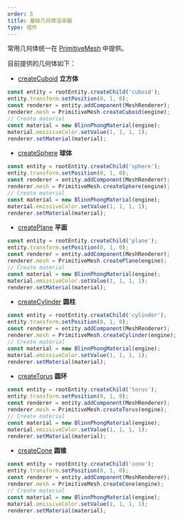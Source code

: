 ```yaml
---
order: 5
title: 基础几何体渲染器
type: 组件
---
```


常用几何体统一在 [PrimitiveMesh](${book.api}classes/core.primitivemesh.html) 中提供。

<playground src="primitive-mesh.ts"></playground>

目前提供的几何体如下：

- [createCuboid](${book.api}classes/core.primitivemesh.html) **立方体**

```typescript
const entity = rootEntity.createChild('cuboid');
entity.transform.setPosition(0, 1, 0);
const renderer = entity.addComponent(MeshRenderer);
renderer.mesh = PrimitiveMesh.createCuboid(engine);
// Create material
const material = new BlinnPhongMaterial(engine);
material.emissiveColor.setValue(1, 1, 1, 1);
renderer.setMaterial(material);
```

- [createSphere](${book.api}classes/core.primitivemesh.html) **球体**

```typescript
const entity = rootEntity.createChild('sphere');
entity.transform.setPosition(0, 1, 0);
const renderer = entity.addComponent(MeshRenderer);
renderer.mesh = PrimitiveMesh.createSphere(engine);
// Create material
const material = new BlinnPhongMaterial(engine);
material.emissiveColor.setValue(1, 1, 1, 1);
renderer.setMaterial(material);
```

- [createPlane](${book.api}classes/core.primitivemesh.html) **平面**

```typescript
const entity = rootEntity.createChild('plane');
entity.transform.setPosition(0, 1, 0);
const renderer = entity.addComponent(MeshRenderer);
renderer.mesh = PrimitiveMesh.createPlane(engine);
// Create material
const material = new BlinnPhongMaterial(engine);
material.emissiveColor.setValue(1, 1, 1, 1);
renderer.setMaterial(material);
```

- [createCylinder](${book.api}classes/core.primitivemesh.html) **圆柱**

```typescript
const entity = rootEntity.createChild('cylinder');
entity.transform.setPosition(0, 1, 0);
const renderer = entity.addComponent(MeshRenderer);
renderer.mesh = PrimitiveMesh.createCylinder(engine);
// Create material
const material = new BlinnPhongMaterial(engine);
material.emissiveColor.setValue(1, 1, 1, 1);
renderer.setMaterial(material);
```

- [createTorus](${book.api}classes/core.primitivemesh.html) **圆环**

```typescript
const entity = rootEntity.createChild('torus');
entity.transform.setPosition(0, 1, 0);
const renderer = entity.addComponent(MeshRenderer);
renderer.mesh = PrimitiveMesh.createTorus(engine);
// Create material
const material = new BlinnPhongMaterial(engine);
material.emissiveColor.setValue(1, 1, 1, 1);
renderer.setMaterial(material);
```

- [createCone](${book.api}classes/core.primitivemesh.html) **圆锥**

```typescript
const entity = rootEntity.createChild('cone');
entity.transform.setPosition(0, 1, 0);
const renderer = entity.addComponent(MeshRenderer);
renderer.mesh = PrimitiveMesh.createCone(engine);
// Create material
const material = new BlinnPhongMaterial(engine);
material.emissiveColor.setValue(1, 1, 1, 1);
renderer.setMaterial(material);
```
